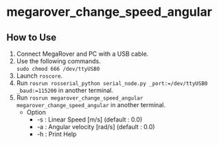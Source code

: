 # megarover_change_speed_angular
## How to Use
1. Connect MegaRover and PC with a USB cable.
2. Use the following commands.  
``` sudo chmod 666 /dev/ttyUSB0 ```  
3. Launch ```roscore```.
4. Run ```rosrun rosserial_python serial_node.py _port:=/dev/ttyUSB0 _baud:=115200``` in another terminal.
5. Run ```rosrun megarover_change_speed_angular megarover_change_speed_angular``` in another terminal.
    - Option
        - -s : Linear Speed [m/s] (default : 0.0)
        - -a : Angular velocity [rad/s] (default : 0.0)
        - -h : Print Help
